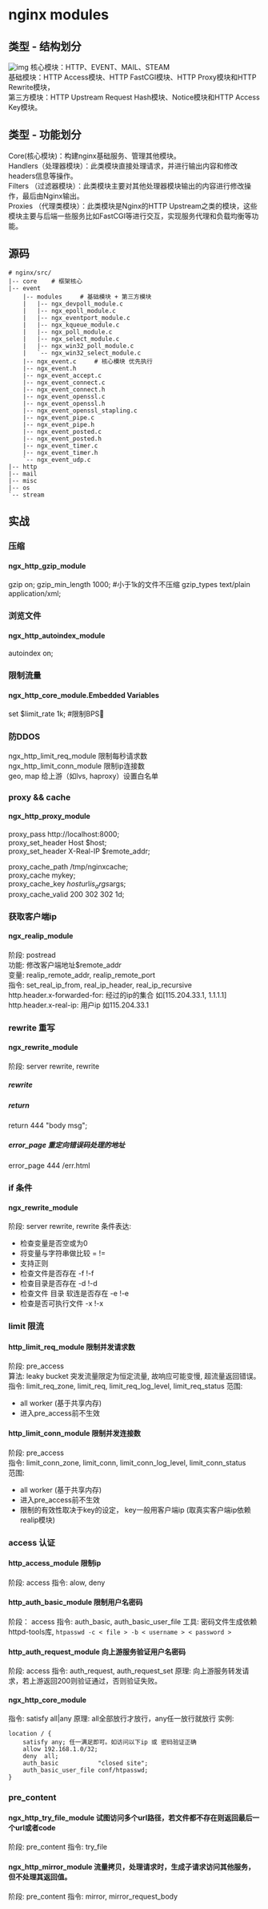 # nginx modules

## 类型 - 结构划分
![ img ](res/nginx-modules.jpeg)
核心模块：HTTP、EVENT、MAIL、STEAM  
基础模块：HTTP Access模块、HTTP FastCGI模块、HTTP Proxy模块和HTTP Rewrite模块，  
第三方模块：HTTP Upstream Request Hash模块、Notice模块和HTTP Access Key模块。  

## 类型 - 功能划分
Core(核心模块)：构建nginx基础服务、管理其他模块。  
Handlers（处理器模块）：此类模块直接处理请求，并进行输出内容和修改headers信息等操作。  
Filters （过滤器模块）：此类模块主要对其他处理器模块输出的内容进行修改操作，最后由Nginx输出。  
Proxies （代理类模块）：此类模块是Nginx的HTTP Upstream之类的模块，这些模块主要与后端一些服务比如FastCGI等进行交互，实现服务代理和负载均衡等功能。  

## 源码
```
# nginx/src/
|-- core    # 框架核心
|-- event
    |-- modules     # 基础模块 + 第三方模块
    |   |-- ngx_devpoll_module.c
    |   |-- ngx_epoll_module.c
    |   |-- ngx_eventport_module.c
    |   |-- ngx_kqueue_module.c
    |   |-- ngx_poll_module.c
    |   |-- ngx_select_module.c
    |   |-- ngx_win32_poll_module.c
    |   `-- ngx_win32_select_module.c
    |-- ngx_event.c     # 核心模块 优先执行
    |-- ngx_event.h
    |-- ngx_event_accept.c
    |-- ngx_event_connect.c
    |-- ngx_event_connect.h
    |-- ngx_event_openssl.c
    |-- ngx_event_openssl.h
    |-- ngx_event_openssl_stapling.c
    |-- ngx_event_pipe.c
    |-- ngx_event_pipe.h
    |-- ngx_event_posted.c
    |-- ngx_event_posted.h
    |-- ngx_event_timer.c
    |-- ngx_event_timer.h
    `-- ngx_event_udp.c
|-- http
|-- mail
|-- misc
|-- os
`-- stream
```

## 实战
### 压缩
#### ngx_http_gzip_module
gzip            on;
gzip_min_length 1000;   #小于1k的文件不压缩
gzip_types      text/plain application/xml;

### 浏览文件
#### ngx_http_autoindex_module
autoindex   on;

### 限制流量
#### ngx_http_core_module.Embedded Variables
set $limit_rate 1k; #限制BPS

### 防DDOS
ngx_http_limit_req_module 限制每秒请求数  
ngx_http_limit_conn_module 限制ip连接数  
geo, map 给上游（如lvs, haproxy）设置白名单  

### proxy && cache
#### ngx_http_proxy_module
proxy_pass       http://localhost:8000;  
proxy_set_header Host      $host;  
proxy_set_header X-Real-IP $remote_addr;  

proxy_cache_path /tmp/nginxcache;  
proxy_cache mykey;  
proxy_cache_key $host$url$is_args$args;  
proxy_cache_valid 200 302 302 1d;  

### 获取客户端ip
#### ngx_realip_module
阶段: postread  
功能: 修改客户端地址$remote_addr  
变量: realip_remote_addr, realip_remote_port  
指令: set_real_ip_from, real_ip_header, real_ip_recursive  
http.header.x-forwarded-for: 经过的ip的集合 如[115.204.33.1, 1.1.1.1]
http.header.x-real-ip: 用户ip 如115.204.33.1

### rewrite 重写
#### ngx_rewrite_module
阶段: server rewrite, rewrite
##### rewrite
##### return
return 444 "body msg";
##### error_page 重定向错误码处理的地址
error_page 444 /err.html

### if 条件
#### ngx_rewrite_module
阶段: server rewrite, rewrite
条件表达:
- 检查变量是否空或为0
- 将变量与字符串做比较 = !=
- 支持正则
- 检查文件是否存在 -f !-f
- 检查目录是否存在 -d !-d
- 检查文件 目录 软连是否存在 -e !-e
- 检查是否可执行文件 -x !-x

### limit 限流
#### http_limit_req_module 限制并发请求数
阶段: pre_access  
算法: leaky bucket  突发流量限定为恒定流量, 故响应可能变慢, 超流量返回错误。
指令: limit_req_zone, limit_req, limit_req_log_level, limit_req_status
范围:  
- all worker (基于共享内存)  
- 进入pre_access前不生效  
#### http_limit_conn_module 限制并发连接数
阶段: pre_access  
指令: limit_conn_zone, limit_conn, limit_conn_log_level, limit_conn_status  
范围:   
- all worker (基于共享内存)  
- 进入pre_access前不生效  
- 限制的有效性取决于key的设定， key一般用客户端ip (取真实客户端ip依赖realip模块)  

### access 认证
#### http_access_module 限制ip
阶段: access
指令: alow, deny
#### http_auth_basic_module 限制用户名密码
阶段： access
指令: auth_basic, auth_basic_user_file
工具: 密码文件生成依赖httpd-tools库, `htpasswd -c < file > -b < username > < password >`
#### http_auth_request_module 向上游服务验证用户名密码
阶段: access
指令: auth_request, auth_request_set
原理: 向上游服务转发请求，若上游返回200则验证通过，否则验证失败。
#### ngx_http_core_module
指令: satisfy all|any
原理: all全部放行才放行，any任一放行就放行
实例:  
```
location / {
    satisfy any; 任一满足即可。如访问以下ip 或 密码验证正确
    allow 192.168.1.0/32;
    deny  all;
    auth_basic           "closed site";
    auth_basic_user_file conf/htpasswd;
}
```  

### pre_content
#### ngx_http_try_file_module 试图访问多个url路径，若文件都不存在则返回最后一个url或者code
阶段: pre_content
指令: try_file
#### ngx_http_mirror_module 流量拷贝，处理请求时，生成子请求访问其他服务，但不处理其返回值。
阶段: pre_content
指令: mirror, mirror_request_body


